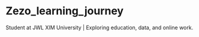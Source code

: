 # Zezo_learning_journey
Student at JWL XIM University | Exploring education, data, and online work.
